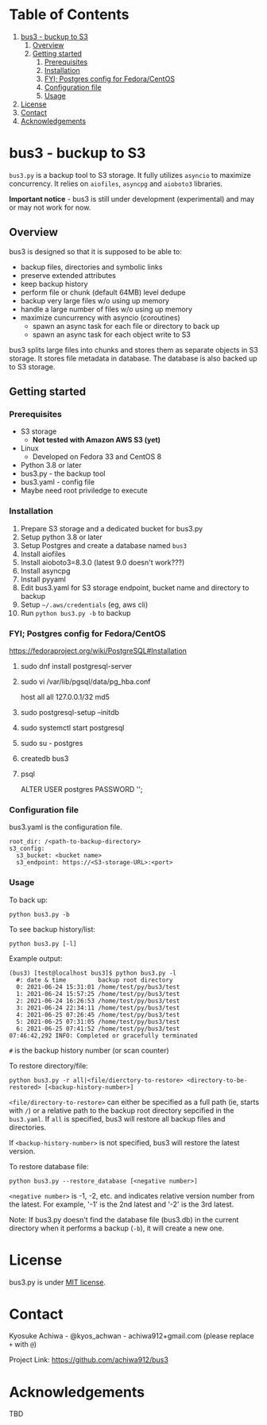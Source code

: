 
# Table of Contents

1.  [bus3 - buckup to S3](#org0937ef8)
    1.  [Overview](#org9276a90)
    2.  [Getting started](#org7a33ce6)
        1.  [Prerequisites](#org563c3c8)
        2.  [Installation](#org6f5fa12)
        3.  [FYI; Postgres config for Fedora/CentOS](#org29bb405)
        4.  [Configuration file](#orge63d634)
        5.  [Usage](#org4fc1b98)
2.  [License](#org7eed7df)
3.  [Contact](#org6b7c4f2)
4.  [Acknowledgements](#org7e3cf75)



<a id="org0937ef8"></a>

# bus3 - buckup to S3

`bus3.py` is a backup tool to S3 storage.  It fully utilizes `asyncio` to maximize concurrency.  It relies on `aiofiles`, `asyncpg` and `aioboto3` libraries.

**Important notice** - bus3 is still under development (experimental) and may or may not work for now.  


<a id="org9276a90"></a>

## Overview

bus3 is designed so that it is supposed to be able to:

-   backup files, directories and symbolic links
-   preserve extended attributes
-   keep backup history
-   perform file or chunk (default 64MB) level dedupe
-   backup very large files w/o using up memory
-   handle a large number of files w/o using up memory
-   maximize cuncurrency with asyncio (coroutines)
    -   spawn an async task for each file or directory to back up
    -   spawn an async task for each object write to S3

bus3 splits large files into chunks and stores them as separate objects in S3 storage.  It stores file metadata in database.  The database is also backed up to S3 storage.


<a id="org7a33ce6"></a>

## Getting started


<a id="org563c3c8"></a>

### Prerequisites

-   S3 storage
    -   **Not tested with Amazon AWS S3 (yet)**
-   Linux
    -   Developed on Fedora 33 and CentOS 8
-   Python 3.8 or later
-   bus3.py - the backup tool
-   bus3.yaml - config file
-   Maybe need root priviledge to execute


<a id="org6f5fa12"></a>

### Installation

1.  Prepare S3 storage and a dedicated bucket for bus3.py
2.  Setup python 3.8 or later
3.  Setup Postgres and create a database named `bus3`
4.  Install aiofiles
5.  Install aioboto3=8.3.0 (latest 9.0 doesn't work???)
6.  Install asyncpg
7.  Install pyyaml
8.  Edit bus3.yaml for S3 storage endpoint, bucket name and directory to backup
9.  Setup `~/.aws/credentials` (eg, aws cli)
10. Run `python bus3.py -b` to backup


<a id="org29bb405"></a>

### FYI; Postgres config for Fedora/CentOS

<https://fedoraproject.org/wiki/PostgreSQL#Installation>

1.  sudo dnf install postgresql-server
2.  sudo vi /var/lib/pgsql/data/pg\_hba.conf

    host    all             all             127.0.0.1/32            md5

1.  sudo postgresql-setup &#x2013;initdb
2.  sudo systemctl start postgresql
3.  sudo su - postgres
4.  createdb bus3
5.  psql

    ALTER USER postgres PASSWORD '<db-password>';


<a id="orge63d634"></a>

### Configuration file

bus3.yaml is the configuration file.

    root_dir: /<path-to-backup-directory>
    s3_config:
      s3_bucket: <bucket name>
      s3_endpoint: https://<S3-storage-URL>:<port>


<a id="org4fc1b98"></a>

### Usage

To back up:

    python bus3.py -b

To see backup history/list:

    python bus3.py [-l]

Example output:

    (bus3) [test@localhost bus3]$ python bus3.py -l
      #: date & time         backup root directory
      0: 2021-06-24 15:31:01 /home/test/py/bus3/test
      1: 2021-06-24 15:57:25 /home/test/py/bus3/test
      2: 2021-06-24 16:26:53 /home/test/py/bus3/test
      3: 2021-06-24 22:34:11 /home/test/py/bus3/test
      4: 2021-06-25 07:26:45 /home/test/py/bus3/test
      5: 2021-06-25 07:31:05 /home/test/py/bus3/test
      6: 2021-06-25 07:41:52 /home/test/py/bus3/test
    07:46:42,292 INFO: Completed or gracefully terminated

`#` is the backup history number (or scan counter)

To restore directory/file:

    python bus3.py -r all|<file/dierctory-to-restore> <directory-to-be-restored> [<backup-history-number>]

`<file/directory-to-restore>` can either be specified as a full path (ie, starts with `/`) or a relative path to the backup root directory sepcified in the `bus3.yaml`.  If `all` is specified, bus3 will restore all backup files and directories.

If `<backup-history-number>` is not specified, bus3 will restore the latest version.

To restore database file:

    python bus3.py --restore_database [<negative number>]

`<negative number>` is -1, -2, etc. and indicates relative version number from the latest.  For example, '-1' is the 2nd latest and '-2' is the 3rd latest.

Note:
If bus3.py doesn't find the database file (bus3.db) in the current directory when it performs a backup (`-b`), it will create a new one.


<a id="org7eed7df"></a>

# License

bus3.py is under [MIT license](https://en.wikipedia.org/wiki/MIT_License).


<a id="org6b7c4f2"></a>

# Contact

Kyosuke Achiwa - @kyos\_achwan - achiwa912+gmail.com (please replace `+` with `@`)

Project Link: <https://github.com/achiwa912/bus3>


<a id="org7e3cf75"></a>

# Acknowledgements

TBD

